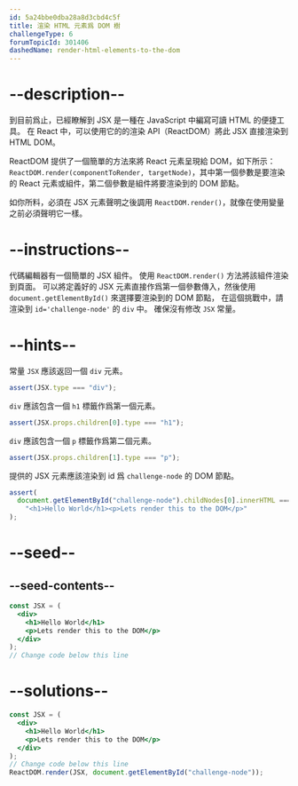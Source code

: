 ```yaml
---
id: 5a24bbe0dba28a8d3cbd4c5f
title: 渲染 HTML 元素爲 DOM 樹
challengeType: 6
forumTopicId: 301406
dashedName: render-html-elements-to-the-dom
---
```


# --description--

到目前爲止，已經瞭解到 JSX 是一種在 JavaScript 中編寫可讀 HTML 的便捷工具。 在 React 中，可以使用它的的渲染 API（ReactDOM）將此 JSX 直接渲染到 HTML DOM。

ReactDOM 提供了一個簡單的方法來將 React 元素呈現給 DOM，如下所示：`ReactDOM.render(componentToRender, targetNode)`，其中第一個參數是要渲染的 React 元素或組件，第二個參數是組件將要渲染到的 DOM 節點。

如你所料，必須在 JSX 元素聲明之後調用 `ReactDOM.render()`，就像在使用變量之前必須聲明它一樣。

# --instructions--

代碼編輯器有一個簡單的 JSX 組件。 使用 `ReactDOM.render()` 方法將該組件渲染到頁面。 可以將定義好的 JSX 元素直接作爲第一個參數傳入，然後使用 `document.getElementById()` 來選擇要渲染到的 DOM 節點， 在這個挑戰中，請渲染到 `id='challenge-node'` 的 `div` 中。 確保沒有修改 `JSX` 常量。

# --hints--

常量 `JSX` 應該返回一個 `div` 元素。

```js
assert(JSX.type === "div");
```

`div` 應該包含一個 `h1` 標籤作爲第一個元素。

```js
assert(JSX.props.children[0].type === "h1");
```

`div` 應該包含一個 `p` 標籤作爲第二個元素。

```js
assert(JSX.props.children[1].type === "p");
```

提供的 JSX 元素應該渲染到 id 爲 `challenge-node` 的 DOM 節點。

```js
assert(
  document.getElementById("challenge-node").childNodes[0].innerHTML ===
    "<h1>Hello World</h1><p>Lets render this to the DOM</p>"
);
```

# --seed--

## --seed-contents--

```jsx
const JSX = (
  <div>
    <h1>Hello World</h1>
    <p>Lets render this to the DOM</p>
  </div>
);
// Change code below this line
```

# --solutions--

```jsx
const JSX = (
  <div>
    <h1>Hello World</h1>
    <p>Lets render this to the DOM</p>
  </div>
);
// Change code below this line
ReactDOM.render(JSX, document.getElementById("challenge-node"));
```
